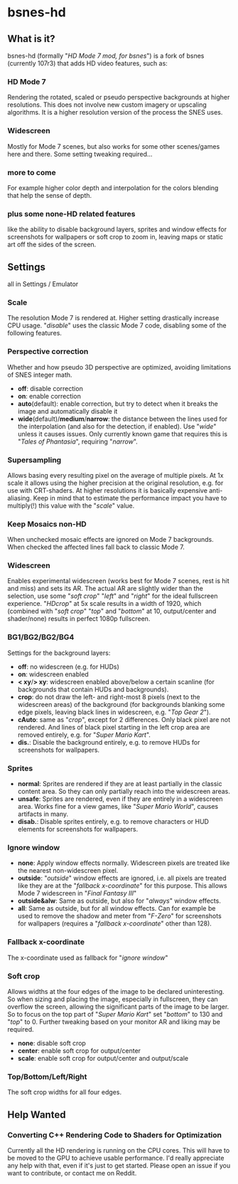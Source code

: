 # bsnes-hd



## What is it?

bsnes-hd (formally "*HD Mode 7 mod, for bsnes*") is a fork of bsnes (currently 107r3) that adds HD video features, such as:

### HD Mode 7

Rendering the rotated, scaled or pseudo perspective backgrounds at higher resolutions. This does not involve new custom imagery or upscaling algorithms. It is a higher resolution version of the process the SNES uses.

### Widescreen

Mostly for Mode 7 scenes, but also works for some other scenes/games here and there. Some setting tweaking required...

### more to come

For example higher color depth and interpolation for the colors blending that help the sense of depth.

### plus some none-HD related features

like the ability to disable background layers, sprites and window effects for screenshots for wallpapers or soft crop to zoom in, leaving maps or static art off the sides of the screen.



## Settings

all in Settings / Emulator

### Scale

The resolution Mode 7 is rendered at. Higher setting drastically increase CPU usage. "*disable*" uses the classic Mode 7 code, disabling some of the following features.

### Perspective correction

Whether and how pseudo 3D perspective are optimized, avoiding limitations of SNES integer math.
- **off**: disable correction
- **on**: enable correction
- **auto**(default): enable correction, but try to detect when it breaks the image and automatically disable it
- **wide**(default)/**medium**/**narrow**: the distance between the lines used for the interpolation (and also for the detection, if enabled). Use "*wide*" unless it causes issues. Only currently known game that requires this is "*Tales of Phantasia*", requiring "*narrow*".

### Supersampling

Allows basing every resulting pixel on the average of multiple pixels. At 1x scale it allows using the higher precision at the original resolution, e.g. for use with CRT-shaders. At higher resolutions it is basically expensive anti-aliasing. Keep in mind that to estimate the performance impact you have to multiply(!) this value with the "*scale*" value.

### Keep Mosaics non-HD

When unchecked mosaic effects are ignored on Mode 7 backgrounds. When checked the affected lines fall back to classic Mode 7.

### Widescreen

Enables experimental widescreen (works best for Mode 7 scenes, rest is hit and miss) and sets its AR. The actual AR are slightly wider than the selection, use some "*soft crop*" "*left*" and "*right*" for the ideal fullscreen experience. "*HDcrop*" at 5x scale results in a width of 1920, which (combined with "*soft crop*" "*top*" and "*bottom*" at 10, output/center and shader/none) results in perfect 1080p fullscreen.

### BG1/BG2/BG2/BG4

Settings for the background layers:
- **off**: no widescreen (e.g. for HUDs)
- **on**: widescreen enabled
- **< xy**/**> xy**: widescreen enabled above/below a certain scanline (for backgrounds that contain HUDs and backgrounds).
- **crop**: do not draw the left- and right-most 8 pixels (next to the widescreen areas) of the background (for backgrounds blanking some edge pixels, leaving black lines in widescreen, e.g. "*Top Gear 2*").
- **cAuto**: same as "*crop*", except for 2 differences. Only black pixel are not rendered. And lines of black pixel starting in the left crop area are removed entirely, e.g. for "*Super Mario Kart*".
- **dis.**: Disable the background entirely, e.g. to remove HUDs for screenshots for wallpapers.

### Sprites

- **normal**: Sprites are rendered if they are at least partially in the classic content area. So they can only partially reach into the widescreen areas.
- **unsafe**: Sprites are rendered, even if they are entirely in a widescreen area. Works fine for a view games, like "*Super Mario World*", causes artifacts in many.
- **disab.**: Disable sprites entirely, e.g. to remove characters or HUD elements for screenshots for wallpapers.

### Ignore window

- **none**: Apply window effects normally. Widescreen pixels are treated like the nearest non-widescreen pixel.
- **outside**: "*outside*" window effects are ignored, i.e. all pixels are treated like they are at the "*fallback x-coordinate*" for this purpose. This allows Mode 7 widescreen in "*Final Fantasy III*"
- **outside&alw**: Same as outside, but also for "*always*" window effects.
- **all**: Same as outside, but for all window effects. Can for example be used to remove the shadow and meter from "*F-Zero*" for screenshots for wallpapers (requires a "*fallback x-coordinate*" other than 128).

### Fallback x-coordinate

The x-coordinate used as fallback for "*ignore window*"

### Soft crop

Allows widths at the four edges of the image to be declared uninteresting. So when sizing and placing the image, especially in fullscreen, they can overflow the screen, allowing the significant parts of the image to be larger. So to focus on the top part of "*Super Mario Kart*" set "*bottom*" to 130 and "*top*" to 0. Further tweaking based on your monitor AR and liking may be required.
- **none**: disable soft crop
- **center**: enable soft crop for output/center
- **scale**: enable soft crop for output/center and output/scale

### Top/Bottom/Left/Right

The soft crop widths for all four edges.



## Help Wanted

### Converting C++ Rendering Code to Shaders for Optimization

Currently all the HD rendering is running on the CPU cores. This will have to be moved to the GPU to achieve usable performance. I'd really appreciate any help with that, even if it's just to get started. Please open an issue if you want to contribute, or contact me on Reddit.
